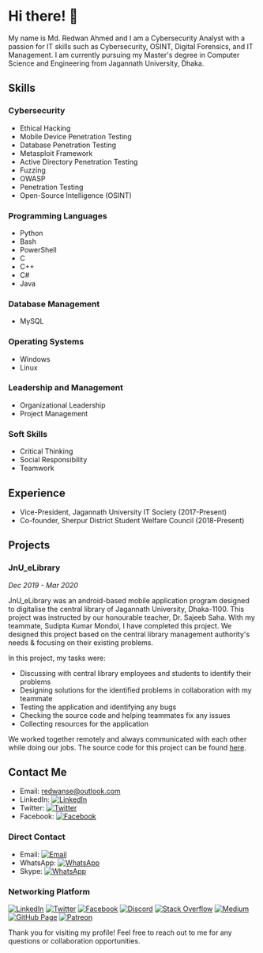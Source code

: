 # Hi there! 👋

My name is Md. Redwan Ahmed and I am a Cybersecurity Analyst with a passion for IT skills such as Cybersecurity, OSINT, Digital Forensics, and IT Management. I am currently pursuing my Master's degree in Computer Science and Engineering from Jagannath University, Dhaka.

## Skills

### Cybersecurity

- Ethical Hacking
- Mobile Device Penetration Testing
- Database Penetration Testing
- Metasploit Framework
- Active Directory Penetration Testing
- Fuzzing
- OWASP
- Penetration Testing
- Open-Source Intelligence (OSINT)

### Programming Languages

- Python
- Bash
- PowerShell
- C
- C++
- C#
- Java

### Database Management

- MySQL

### Operating Systems

- Windows
- Linux

### Leadership and Management

- Organizational Leadership
- Project Management

### Soft Skills

- Critical Thinking
- Social Responsibility
- Teamwork

## Experience

- Vice-President, Jagannath University IT Society (2017-Present)
- Co-founder, Sherpur District Student Welfare Council (2018-Present)

## Projects

### JnU_eLibrary
*Dec 2019 - Mar 2020*

JnU_eLibrary was an android-based mobile application program designed to digitalise the central library of Jagannath University, Dhaka-1100. This project was instructed by our honourable teacher, Dr. Sajeeb Saha. With my teammate, Sudipta Kumar Mondol, I have completed this project. We designed this project based on the central library management authority's needs & focusing on their existing problems.

In this project, my tasks were:

- Discussing with central library employees and students to identify their problems
- Designing solutions for the identified problems in collaboration with my teammate
- Testing the application and identifying any bugs
- Checking the source code and helping teammates fix any issues
- Collecting resources for the application

We worked together remotely and always communicated with each other while doing our jobs. The source code for this project can be found [here](https://github.com/Redwan-CSE/JnU_eLibrary).

## Contact Me

- Email: [redwanse@outlook.com](mailto:redwanse@outlook.com)
- LinkedIn: [![LinkedIn](https://img.shields.io/badge/LinkedIn-redwanse-blue?logo=linkedin)](https://www.linkedin.com/in/redwancse/)
- Twitter: [![Twitter](https://img.shields.io/badge/Twitter-redwanse-blue?logo=twitter)](https://twitter.com/RedwanCSE)
- Facebook: [![Facebook](https://img.shields.io/badge/Facebook-redwanse-blue?logo=facebook)]([https://www.facebook.com/redwanse/](https://www.facebook.com/redwan.cse/))

### Direct Contact

- Email: [![Email](https://img.shields.io/badge/Email-redwanse%40outlook.com-red?logo=microsoft-outlook)](mailto:redwanse@outlook.com)
- WhatsApp: [![WhatsApp](https://img.shields.io/badge/WhatsApp-%2B8801776387624-green?logo=WhatsApp)](tel:+8801776387624)
- Skype: [![WhatsApp](https://img.shields.io/badge/Skype-live:redwanse-green?logo=WhatsApp)](skype:live:redwanse?call)


### Networking Platform

[![LinkedIn](https://img.shields.io/badge/LinkedIn-redwancse-blue?logo=linkedin)](https://www.linkedin.com/in/redwancse/)
[![Twitter](https://img.shields.io/badge/Twitter-RedwanCSE-blue?logo=twitter)](https://twitter.com/RedwanCSE)
[![Facebook](https://img.shields.io/badge/Facebook-redwan.cse-blue?logo=facebook)](https://www.facebook.com/redwan.cse)
[![Discord](https://img.shields.io/badge/Discord-CSenthusiastBD-blueviolet?logo=discord)](https://discord.gg/rZ3n2aHXgX)
[![Stack Overflow](https://img.shields.io/badge/Stack%20Overflow-Md--Redwan--Ahmed-orange?logo=stackoverflow)](https://stackoverflow.com/users/21417664/md-redwan-ahmed)
[![Medium](https://img.shields.io/badge/Medium-redwancse-black?logo=medium)](https://redwancse.medium.com/)
[![GitHub Page](https://img.shields.io/badge/GitHub%20Page-redwan--cse.github.io-green?logo=github)](https://redwan-cse.github.io/)
[![Patreon](https://img.shields.io/badge/Patreon-redwancse-red?logo=patreon)](https://www.patreon.com/user?u=22291805)

Thank you for visiting my profile! Feel free to reach out to me for any questions or collaboration opportunities.
